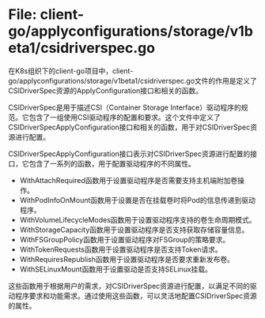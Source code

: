 # File: client-go/applyconfigurations/storage/v1beta1/csidriverspec.go

在K8s组织下的client-go项目中，client-go/applyconfigurations/storage/v1beta1/csidriverspec.go文件的作用是定义了CSIDriverSpec资源的ApplyConfiguration接口和相关的函数。

CSIDriverSpec是用于描述CSI（Container Storage Interface）驱动程序的规范。它包含了一组使用CSI驱动程序的配置和要求。这个文件中定义了CSIDriverSpecApplyConfiguration接口和相关的函数，用于对CSIDriverSpec资源进行配置。

CSIDriverSpecApplyConfiguration接口表示对CSIDriverSpec资源进行配置的接口，它包含了一系列的函数，用于配置驱动程序的不同属性。

- WithAttachRequired函数用于设置驱动程序是否需要支持主机端附加卷操作。
- WithPodInfoOnMount函数用于设置是否在挂载卷时将Pod的信息传递到驱动程序。
- WithVolumeLifecycleModes函数用于设置驱动程序支持的卷生命周期模式。
- WithStorageCapacity函数用于设置驱动程序是否支持获取存储容量信息。
- WithFSGroupPolicy函数用于设置驱动程序对FSGroup的策略要求。
- WithTokenRequests函数用于设置驱动程序是否支持Token请求。
- WithRequiresRepublish函数用于设置驱动程序是否要求重新发布卷。
- WithSELinuxMount函数用于设置驱动是否支持SELinux挂载。

这些函数用于根据用户的需求，对CSIDriverSpec资源进行配置，以满足不同的驱动程序要求和功能需求。通过使用这些函数，可以灵活地配置CSIDriverSpec资源的属性。

